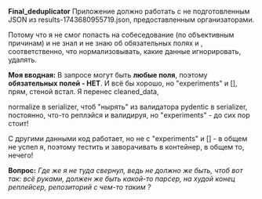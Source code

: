 **Final_deduplicator** Приложение должно работать с не подготовленным JSON из results-1743680955719.json, предоставленным организаторами.

Потому что я не смог попасть на собеседование (по объективным причинам) и не знал и не знаю об обязательных полях и , соответственно, что нормализовывать, какие данные игнорировать, удалять. 

**Моя вводная:** В запросе могут быть **любые поля**, поэтому **обязательных полей - НЕТ**. И всё бы хорошо, но "experiments" и [], прям, стеной встал. Я перенес cleaned_data,

 normalize в serializer, чтоб "нырять" из валидатора pydentic в serializer, постоянно, что-то реплэйся и валидируя, но "experiments" - до сих пор стоит!

 С другими данными код работает, но не с "experiments" и [] - в общем не успел я, поэтому тестить и заворачивать в контейнер, в общем то, нечего!

 **Вопрос:** *Где же я не туда свернул, ведь не должно же быть, чтоб вот так: всё руками, должен же быть какой-то парсер, на худой конец реплейсер, репозиторий с чем-то таким ?* 
